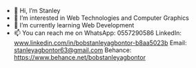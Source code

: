 - 👋 Hi, I’m Stanley
- 👀 I’m interested in Web Technologies and Computer Graphics
- 🌱 I’m currently learning Web Development
- 📫 You can reach me on
      WhatsApp: 0557290586
      LinkedIn:  www.linkedin.com/in/bobstanleyagbontor-b8aa5023b
      Email: stanleyagbontor63@gmail.com
      Behance: https://www.behance.net/bobstanleyagbontor

<!---
stagbont/stagbont is a ✨ special ✨ repository because its `README.md` (this file) appears on your GitHub profile.
You can click the Preview link to take a look at your changes.
--->
